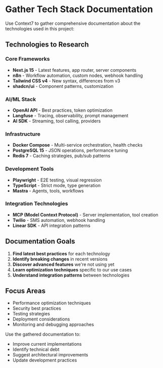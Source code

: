 # Gather Tech Stack Documentation

Use Context7 to gather comprehensive documentation about the technologies used in this project:

## Technologies to Research

### Core Frameworks
- **Next.js 15** - Latest features, app router, server components
- **n8n** - Workflow automation, custom nodes, webhook handling
- **Tailwind CSS v4** - New syntax, differences from v3
- **shadcn/ui** - Component patterns, customization

### AI/ML Stack
- **OpenAI API** - Best practices, token optimization
- **Langfuse** - Tracing, observability, prompt management
- **AI SDK** - Streaming, tool calling, providers

### Infrastructure
- **Docker Compose** - Multi-service orchestration, health checks
- **PostgreSQL 15** - JSON operations, performance tuning
- **Redis 7** - Caching strategies, pub/sub patterns

### Development Tools
- **Playwright** - E2E testing, visual regression
- **TypeScript** - Strict mode, type generation
- **Mastra** - Agents, tools, workflows

### Integration Technologies
- **MCP (Model Context Protocol)** - Server implementation, tool creation
- **Twilio** - SMS automation, webhook handling
- **Linear SDK** - API integration patterns

## Documentation Goals

1. **Find latest best practices** for each technology
2. **Identify breaking changes** in recent versions
3. **Discover advanced features** we're not using yet
4. **Learn optimization techniques** specific to our use cases
5. **Understand integration patterns** between technologies

## Focus Areas

- Performance optimization techniques
- Security best practices
- Testing strategies
- Deployment considerations
- Monitoring and debugging approaches

Use the gathered documentation to:
- Improve current implementations
- Identify technical debt
- Suggest architectural improvements
- Update development practices